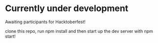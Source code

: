 # Currently under development

Awaiting participants for Hacktoberfest!

clone this repo, run npm install and then start up the dev server with npm start!